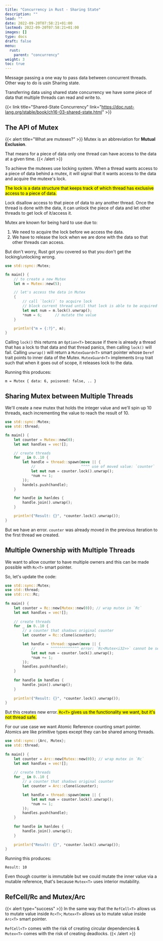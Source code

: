 ```yaml
---
title: "Concurrency in Rust - Sharing State"
description: ""
lead: ""
date: 2022-09-20T07:58:21+01:00
lastmod: 2022-09-20T07:58:21+01:00
images: []
type: docs
draft: false
menu: 
  rust:
    parent: "concurrency"
weight: 3
toc: true
---
```


Message passing a one way to pass data between concurrent threads. Other way to do is usin Sharing state.

Transferring data using shared state concurrency we have some piece of data that multiple threads can read and write to.

{{< link title="Shared-State Concurrency" link="https://doc.rust-lang.org/stable/book/ch16-03-shared-state.html" >}}

## The API of Mutex

{{< alert title="What are mutexes?" >}}
Mutex is an abbreviation for **Mutual Exclusion**.

That means for a piece of data only one thread can have access to the data at a given time.
{{< /alert >}}

To achieve the mutexes use locking system. When a thread wants access to a piece of data behind a mutex, it will signal that it wants access to the data and acquire the mutexe's lock.

<mark class="v">The lock is a data structure that keeps track of which thread has exclusive access to a piece of data.</mark>

Lock disallow access to that piece of data to any another thread. Once the thread is done with the data, it can unlock the piece of data and let other threads to get lock of it/access it.

Mutex are known for being hard to use due to:

1. We need to acquire the lock before we access the data.
2. We have to release the lock when we are done with the data so that other threads can access.

But don't worry, Rust got you covered so that you don't get the locking/unlocking wrong.

```rust
use std::sync::Mutex;

fn main() {
    // to create a new Mutex
    let m = Mutex::new(5);

    // let's access the data in Mutex
    {
        // call `lock()` to acquire lock
        // block current thread until that lock is able to be acquired
        let mut num = m.lock().unwrap();
        *num = 6;      // mutate the value
    }

    println!("m = {:?}", m);
}
```

Calling `lock()` this returns an `Option<T>` because if there is already a thread that has a lock to that data and that thread panics, then calling `lock()` will fail. Calling `unwrap()` will return a `MutexGuard<T>` smart pointer whose `Deref` trait points to inner data of the Mutex. `MutexGuard<T>` implements `Drop` trait such that when it goes out of scope, it releases lock to the data.

Running this produces:

```text
m = Mutex { data: 6, poisoned: false, .. }
```

## Sharing Mutex between Multiple Threads
We'll create a new mutex that holds the integer value and we'll spin up 10 threads, each incrementing the value to reach the result of 10.

```rust
use std::sync::Mutex;
use std::thread;

fn main() {
    let counter = Mutex::new(0);
    let mut handles = vec![];

    // create threads
    for _ in 0..10 {
        let handle = thread::spawn(move || {
            //                     ^^^^ use of moved value: `counter`
            let mut num = counter.lock().unwrap();
            *num += 1;
        });
        handels.push(handle);
    }

    for handle in hanldes {
        handle.join().unwrap();
    }

    println!("Result: {}", *counter.lock().unwrap());
}
```

But we have an error. `counter` was already moved in the previous iteration to the first thread we created.

## Multiple Ownership with Multiple Threads
We want to allow counter to have multiple owners and this can be made possible with `Rc<T>` smart pointer. 

So, let's update the code:

```rust
use std::sync::Mutex;
use std::thread;
use std::rc::Rc;
 
fn main() {
    let counter = Rc::new(Mutex::new(0)); // wrap mutex in `Rc`
    let mut handles = vec![];
 
    // create threads
    for _ in 0..10 {
        // a counter that shadows original counter
        let counter = Rc::clone(&counter);

        let handle = thread::spawn(move || {
            //       ^^^^^^^^^^^^^ error: `Rc<Mutex<i32>>` cannot be sent between threads safely
            let mut num = counter.lock().unwrap();
            *num += 1;
        });
        handles.push(handle);
    }
 
    for handle in handles {
        handle.join().unwrap();
    }
 
    println!("Result: {}", *counter.lock().unwrap());
}
```

But this creates new error.<mark class="r"> `Rc<T>` gives us the functionality we want, but it's not thread safe.</mark> 

For our use case we want Atomic Reference counting smart pointer. Atomics are like primitive types except they can be shared among threads.

```rust
use std::sync::{Arc, Mutex};
use std::thread;
 
fn main() {
    let counter = Arc::new(Mutex::new(0)); // wrap mutex in `Rc`
    let mut handles = vec![];
 
    // create threads
    for _ in 0..10 {
        // a counter that shadows original counter
        let counter = Arc::clone(&counter);

        let handle = thread::spawn(move || {
            let mut num = counter.lock().unwrap();
            *num += 1;
        });
        handles.push(handle);
    }
 
    for handle in hanldes {
        handle.join().unwrap();
    }
 
    println!("Result: {}", *counter.lock().unwrap());
}
```

Running this produces:

```text
Result: 10
```

Even though counter is immutable but we could mutate the inner value via a mutable reference, that's because `Mutex<T>` uses interior mutability.

## RefCell/Rc and Mutex/Arc
{{< alert type="success" >}}
In the same way that the `RefCell<T>` allows us to mutate value inside `Rc<T>`; `Mutex<T>` allows us to mutate value inside `Arc<T>` smart pointer. 

`RefCell<T>` comes with the risk of creating circular dependencies & `Mutex<T>` comes with the risk of creating deadlocks.
{{< /alert >}}

